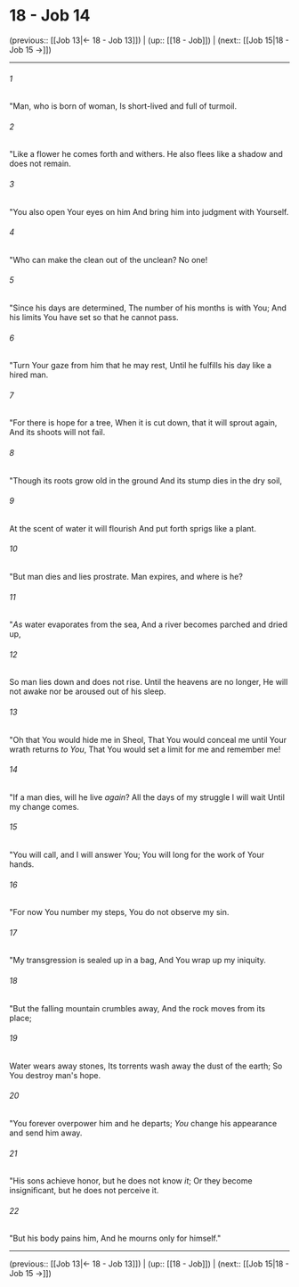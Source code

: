 # 18 - Job 14

(previous:: [[Job 13|← 18 - Job 13]]) | (up:: [[18 - Job]]) | (next:: [[Job 15|18 - Job 15 →]])

***


###### 1 
"Man, who is born of woman, Is short-lived and full of turmoil. 

###### 2 
"Like a flower he comes forth and withers. He also flees like a shadow and does not remain. 

###### 3 
"You also open Your eyes on him And bring him into judgment with Yourself. 

###### 4 
"Who can make the clean out of the unclean? No one! 

###### 5 
"Since his days are determined, The number of his months is with You; And his limits You have set so that he cannot pass. 

###### 6 
"Turn Your gaze from him that he may rest, Until he fulfills his day like a hired man. 

###### 7 
"For there is hope for a tree, When it is cut down, that it will sprout again, And its shoots will not fail. 

###### 8 
"Though its roots grow old in the ground And its stump dies in the dry soil, 

###### 9 
At the scent of water it will flourish And put forth sprigs like a plant. 

###### 10 
"But man dies and lies prostrate. Man expires, and where is he? 

###### 11 
"_As_ water evaporates from the sea, And a river becomes parched and dried up, 

###### 12 
So man lies down and does not rise. Until the heavens are no longer, He will not awake nor be aroused out of his sleep. 

###### 13 
"Oh that You would hide me in Sheol, That You would conceal me until Your wrath returns _to You_, That You would set a limit for me and remember me! 

###### 14 
"If a man dies, will he live _again_? All the days of my struggle I will wait Until my change comes. 

###### 15 
"You will call, and I will answer You; You will long for the work of Your hands. 

###### 16 
"For now You number my steps, You do not observe my sin. 

###### 17 
"My transgression is sealed up in a bag, And You wrap up my iniquity. 

###### 18 
"But the falling mountain crumbles away, And the rock moves from its place; 

###### 19 
Water wears away stones, Its torrents wash away the dust of the earth; So You destroy man's hope. 

###### 20 
"You forever overpower him and he departs; _You_ change his appearance and send him away. 

###### 21 
"His sons achieve honor, but he does not know _it_; Or they become insignificant, but he does not perceive it. 

###### 22 
"But his body pains him, And he mourns only for himself."

***

(previous:: [[Job 13|← 18 - Job 13]]) | (up:: [[18 - Job]]) | (next:: [[Job 15|18 - Job 15 →]])

